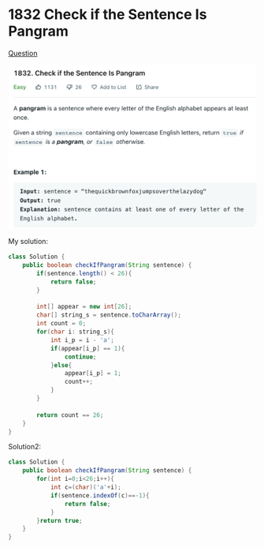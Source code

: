 # 1832 Check if the Sentence Is Pangram

[Question](https://leetcode.com/problems/check-if-the-sentence-is-pangram/)

![](../.gitbook/assets/image.png)



My solution:

```java
class Solution {
    public boolean checkIfPangram(String sentence) {
        if(sentence.length() < 26){
            return false;
        }       
        
        int[] appear = new int[26];
        char[] string_s = sentence.toCharArray();
        int count = 0;
        for(char i: string_s){
            int i_p = i - 'a';
            if(appear[i_p] == 1){
                continue;
            }else{
                appear[i_p] = 1;
                count++;
            }
        }
        
        return count == 26;
    }
}
```



Solution2:

```java
class Solution {
    public boolean checkIfPangram(String sentence) {
        for(int i=0;i<26;i++){
            int c=(char)('a'+i);
            if(sentence.indexOf(c)==-1){
                return false;
            }
        }return true;
    }
}
```

